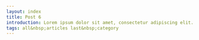 ```yaml
---
layout: index
title: Post 6
introduction: Lorem ipsum dolor sit amet, consectetur adipiscing elit.
tags: all&nbsp;articles last&nbsp;category
---
```

